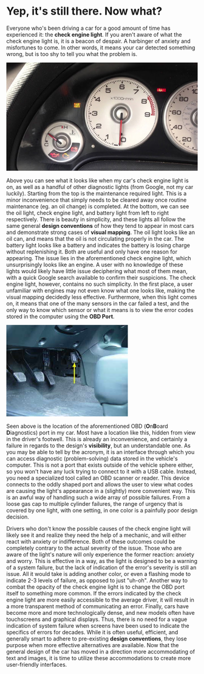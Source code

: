 # Yep, it's still there. Now what?
Everyone who's been driving a car for a good amount of time has experienced it: the **check engine light**. If you aren't aware of what the check engine light is, it is a beacon of despair. A harbinger of anxiety and misfortunes to come. In other words, it means your car detected something wrong, but is too shy to tell you what the problem is.

![](../assets/checkengine.jpg)

Above you can see what it looks like when my car's check engine light is on, as well as a handful of other diagnostic lights (from Google, not my car luckily). Starting from the top is the maintenance required light. This is a minor inconvenience that simply needs to be cleared away once routine maintenance (eg. an oil change) is completed. At the bottom, we can see the oil light, check engine light, and battery light from left to right respectively. There is beauty in simplicity, and these lights all follow the same general **design conventions** of how they tend to appear in most cars and demonstrate strong cases of **visual mapping**. The oil light looks like an oil can, and means that the oil is not circulating properly in the car. The battery light looks like a battery and indicates the battery is losing charge without replenishing it. Both are useful and only have one reason for appearing. The issue lies in the aforementioned check engine light, which unsurprisingly looks like an engine. A user with no knowledge of these lights would likely have little issue deciphering what most of them mean, with a quick Google search available to confirm their suspicions. The check engine light, however, contains no such simplicity. In the first place, a user unfamiliar with engines may not even know what one looks like, making the visual mapping decidedly less effective. Furthermore, when this light comes on, it means that one of the many sensors in the car failed a test, and the only way to know which sensor or what it means is to view the error codes stored in the computer using the **OBD Port**.

![](../assets/obdport.jpg)

Seen above is the location of the aforementioned OBD (**O**n**B**oard **D**iagnostics) port in my car. Most have a location like this, hidden from view in the driver's footwell. This is already an inconvenience, and certainly a failure in regards to the design's **visibility**, but an understandable one. As you may be able to tell by the acronym, it is an interface through which you can access diagnostic (problem-solving) data stored in the vehicle's computer. This is not a port that exists outside of the vehicle sphere either, so you won't have any luck trying to connect to it with a USB cable. Instead, you need a specialized tool called an OBD scanner or reader. This device connects to the oddly shaped port and allows the user to view what codes are causing the light's appearance in a (slightly) more convenient way. This is an awful way of handling such a wide array of possible failures. From a loose gas cap to multiple cylinder failures, the range of urgency that is covered by one light, with one setting, in one color is a painfully poor design decision.

Drivers who don't know the possible causes of the check engine light will likely see it and realize they need the help of a mechanic, and will either react with anxiety or indifference. Both of these outcomes could be completely contrary to the actual severity of the issue. Those who are aware of the light's nature will only experience the former reaction: anxiety and worry. This is effective in a way, as the light is designed to be a warning of a system failure, but the lack of indication of the error's severity is still an issue. All it would take is adding another color, or even a flashing mode to indicate 2-3 levels of failure, as opposed to just "uh-oh". Another way to combat the opacity of the check engine light is to change the OBD port itself to something more common. If the errors indicated by the check engine light are more easily accessible to the average driver, it will result in a more transparent method of communicating an error. Finally, cars have become more and more technologically dense, and new models often have touchscreens and graphical displays. Thus, there is no need for a vague indication of system failure when screens have been used to indicate the specifics of errors for decades. While it is often useful, efficient, and generally smart to adhere to pre-existing **design conventions**, they lose purpose when more effective alternatives are available. Now that the general design of the car has moved in a direction more accommodating of text and images, it is time to utilize these accommodations to create more user-friendly interfaces.
